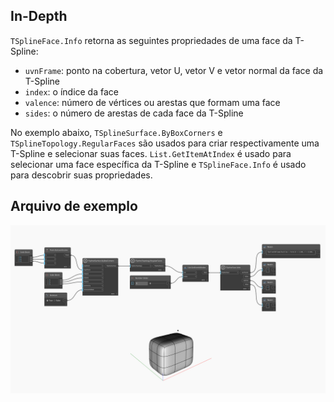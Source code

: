 ## In-Depth
`TSplineFace.Info` retorna as seguintes propriedades de uma face da T-Spline:
- `uvnFrame`: ponto na cobertura, vetor U, vetor V e vetor normal da face da T-Spline
- `index`: o índice da face
- `valence`: número de vértices ou arestas que formam uma face
- `sides`: o número de arestas de cada face da T-Spline

No exemplo abaixo, `TSplineSurface.ByBoxCorners` e `TSplineTopology.RegularFaces` são usados para criar respectivamente uma T-Spline e selecionar suas faces. `List.GetItemAtIndex` é usado para selecionar uma face específica da T-Spline e `TSplineFace.Info` é usado para descobrir suas propriedades.

## Arquivo de exemplo

![Example](./Autodesk.DesignScript.Geometry.TSpline.TSplineFace.Info_img.jpg)
